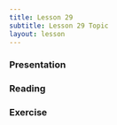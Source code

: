 ```yaml
---
title: Lesson 29
subtitle: Lesson 29 Topic
layout: lesson
---
```


<h3>Presentation</h3>
<h3>Reading</h3>
<h3>Exercise</h3>
